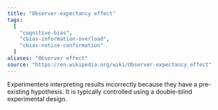 ```yaml
---
title: "Observer-expectancy effect"
tags:
  [
    "cognitive-bias",
    "cbias-information-overload",
    "cbias-notice-confirmation"
  ]
aliases: "Observer effect"
source: "https://en.wikipedia.org/wiki/Observer-expectancy_effect"
---
```


Experimenters interpreting results incorrectly because they have a pre-existing hypothesis. It is typically controlled using a double-blind experimental design. 

